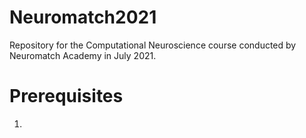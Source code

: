 # Neuromatch2021
Repository for the Computational Neuroscience course conducted by Neuromatch Academy in July 2021.

# Prerequisites
1. 
